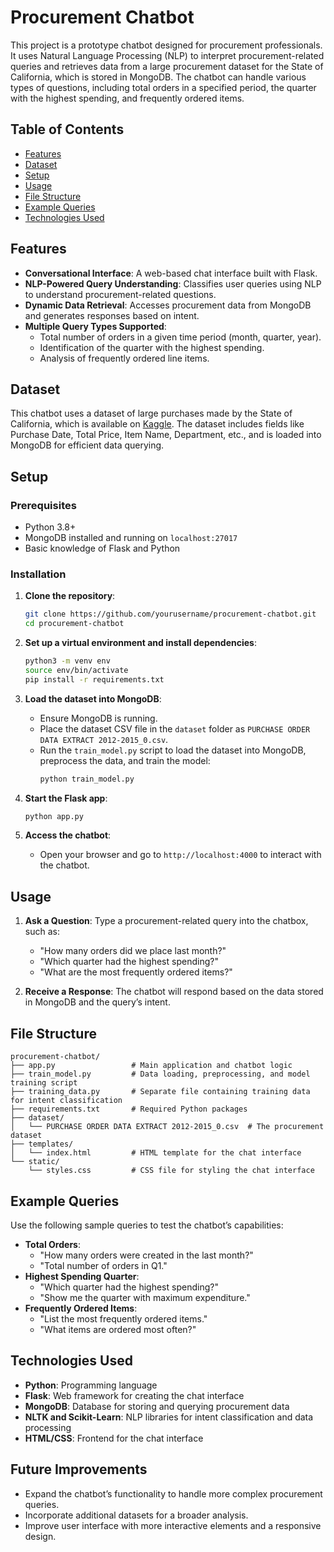 # Procurement Chatbot

This project is a prototype chatbot designed for procurement professionals. It uses Natural Language Processing (NLP) to interpret procurement-related queries and retrieves data from a large procurement dataset for the State of California, which is stored in MongoDB. The chatbot can handle various types of questions, including total orders in a specified period, the quarter with the highest spending, and frequently ordered items.

## Table of Contents
- [Features](#features)
- [Dataset](#dataset)
- [Setup](#setup)
- [Usage](#usage)
- [File Structure](#file-structure)
- [Example Queries](#example-queries)
- [Technologies Used](#technologies-used)

## Features
- **Conversational Interface**: A web-based chat interface built with Flask.
- **NLP-Powered Query Understanding**: Classifies user queries using NLP to understand procurement-related questions.
- **Dynamic Data Retrieval**: Accesses procurement data from MongoDB and generates responses based on intent.
- **Multiple Query Types Supported**:
  - Total number of orders in a given time period (month, quarter, year).
  - Identification of the quarter with the highest spending.
  - Analysis of frequently ordered line items.

## Dataset
This chatbot uses a dataset of large purchases made by the State of California, which is available on [Kaggle]([https://www.kaggle.com/](https://www.kaggle.com/datasets/sohier/large-purchases-by-the-state-of-ca)). The dataset includes fields like Purchase Date, Total Price, Item Name, Department, etc., and is loaded into MongoDB for efficient data querying.

## Setup

### Prerequisites
- Python 3.8+
- MongoDB installed and running on `localhost:27017`
- Basic knowledge of Flask and Python

### Installation
1. **Clone the repository**:
   ```bash
   git clone https://github.com/yourusername/procurement-chatbot.git
   cd procurement-chatbot
   ```

2. **Set up a virtual environment and install dependencies**:
   ```bash
   python3 -m venv env
   source env/bin/activate
   pip install -r requirements.txt
   ```

3. **Load the dataset into MongoDB**:
   - Ensure MongoDB is running.
   - Place the dataset CSV file in the `dataset` folder as `PURCHASE ORDER DATA EXTRACT 2012-2015_0.csv`.
   - Run the `train_model.py` script to load the dataset into MongoDB, preprocess the data, and train the model:
     ```bash
     python train_model.py
     ```

4. **Start the Flask app**:
   ```bash
   python app.py
   ```

5. **Access the chatbot**:
   - Open your browser and go to `http://localhost:4000` to interact with the chatbot.

## Usage
1. **Ask a Question**: Type a procurement-related query into the chatbox, such as:
   - "How many orders did we place last month?"
   - "Which quarter had the highest spending?"
   - "What are the most frequently ordered items?"

2. **Receive a Response**: The chatbot will respond based on the data stored in MongoDB and the query’s intent.

## File Structure
```
procurement-chatbot/
├── app.py                 # Main application and chatbot logic
├── train_model.py         # Data loading, preprocessing, and model training script
├── training_data.py       # Separate file containing training data for intent classification
├── requirements.txt       # Required Python packages
├── dataset/
│   └── PURCHASE ORDER DATA EXTRACT 2012-2015_0.csv  # The procurement dataset
├── templates/
│   └── index.html         # HTML template for the chat interface
└── static/
    └── styles.css         # CSS file for styling the chat interface
```

## Example Queries
Use the following sample queries to test the chatbot’s capabilities:
- **Total Orders**:
  - "How many orders were created in the last month?"
  - "Total number of orders in Q1."
- **Highest Spending Quarter**:
  - "Which quarter had the highest spending?"
  - "Show me the quarter with maximum expenditure."
- **Frequently Ordered Items**:
  - "List the most frequently ordered items."
  - "What items are ordered most often?"

## Technologies Used
- **Python**: Programming language
- **Flask**: Web framework for creating the chat interface
- **MongoDB**: Database for storing and querying procurement data
- **NLTK and Scikit-Learn**: NLP libraries for intent classification and data processing
- **HTML/CSS**: Frontend for the chat interface

## Future Improvements
- Expand the chatbot’s functionality to handle more complex procurement queries.
- Incorporate additional datasets for a broader analysis.
- Improve user interface with more interactive elements and a responsive design.

